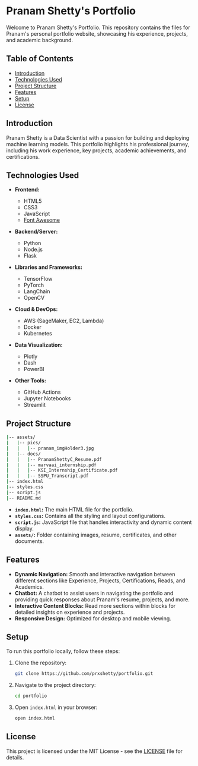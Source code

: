 
# Pranam Shetty's Portfolio

Welcome to Pranam Shetty's Portfolio. This repository contains the files for Pranam's personal portfolio website, showcasing his experience, projects, and academic background.

## Table of Contents

- [Introduction](#introduction)
- [Technologies Used](#technologies-used)
- [Project Structure](#project-structure)
- [Features](#features)
- [Setup](#setup)
- [License](#license)

## Introduction

Pranam Shetty is a Data Scientist with a passion for building and deploying machine learning models. This portfolio highlights his professional journey, including his work experience, key projects, academic achievements, and certifications.

## Technologies Used

- **Frontend:**
  - HTML5
  - CSS3
  - JavaScript
  - [Font Awesome](https://fontawesome.com/)
  
- **Backend/Server:**
  - Python
  - Node.js
  - Flask
  
- **Libraries and Frameworks:**
  - TensorFlow
  - PyTorch
  - LangChain
  - OpenCV
  
- **Cloud & DevOps:**
  - AWS (SageMaker, EC2, Lambda)
  - Docker
  - Kubernetes
  
- **Data Visualization:**
  - Plotly
  - Dash
  - PowerBI
  
- **Other Tools:**
  - GitHub Actions
  - Jupyter Notebooks
  - Streamlit

## Project Structure

```bash
|-- assets/
|   |-- pics/
|   |   |-- pranam_imgHolder3.jpg
|   |-- docs/
|   |   |-- PranamShettyC_Resume.pdf
|   |   |-- marvaai_internship.pdf
|   |   |-- KSI_Internship_Certificate.pdf
|   |   |-- SSPU_Transcript.pdf
|-- index.html
|-- styles.css
|-- script.js
|-- README.md
```

- **`index.html`:** The main HTML file for the portfolio.
- **`styles.css`:** Contains all the styling and layout configurations.
- **`script.js`:** JavaScript file that handles interactivity and dynamic content display.
- **`assets/`:** Folder containing images, resume, certificates, and other documents.

## Features

- **Dynamic Navigation:** Smooth and interactive navigation between different sections like Experience, Projects, Certifications, Reads, and Academics.
- **Chatbot:** A chatbot to assist users in navigating the portfolio and providing quick responses about Pranam's resume, projects, and more.
- **Interactive Content Blocks:** Read more sections within blocks for detailed insights on experience and projects.
- **Responsive Design:** Optimized for desktop and mobile viewing.

## Setup

To run this portfolio locally, follow these steps:

1. Clone the repository:
   ```bash
   git clone https://github.com/prxshetty/portfolio.git
   ```

2. Navigate to the project directory:
   ```bash
   cd portfolio
   ```

3. Open `index.html` in your browser:
   ```bash
   open index.html
   ```

## License

This project is licensed under the MIT License - see the [LICENSE](LICENSE) file for details.

